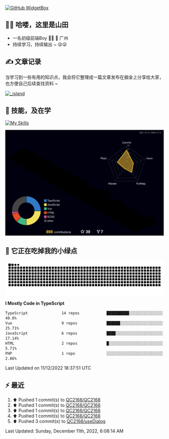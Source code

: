 [![GitHub WidgetBox](https://github-widgetbox.vercel.app/api/profile?username=qc2168&data=followers,repositories,stars,commits)](https://github.com/qc2168/github-widgetbox)

## 🙋‍♂️ 哈喽，这里是山田

- 一名初级前端Boy 👨‍💻 📍 广州
- 持续学习，持续输出 ~ 😜😜

## ✍️ 文章记录
当学习到一些有用的知识点，我会将它整理成一篇文章发布在掘金上分享给大家，也方便自己后续查找资料 ~

[![_island](https://lf3-cdn-tos.bytescm.com/obj/static/xitu_juejin_web/e08da34488b114bd4c665ba2fa520a31.svg)
](https://juejin.cn/user/2858385965322935/posts)

## 🚀 技能，及在学

[![My Skills](https://skillicons.dev/icons?i=vite,tailwind,vue,react,electron,webpack,nodejs,php,wasm,python)](https://github.com/qc2168)


![rainbow gif](https://raw.githubusercontent.com/QC2168/QC2168/main/profile-3d-contrib/profile-night-rainbow.svg)




## 🐍 它正在吃掉我的小绿点

![snake gif](https://raw.githubusercontent.com/QC2168/QC2168/77e198e28fb66a14643e4e58f5b713c0cc565cfd/github-contribution-grid-snake-dark.svg)

<!--START_SECTION:waka-->
**I Mostly Code in TypeScript** 

```text
TypeScript               14 repos            ██████████░░░░░░░░░░░░░░░   40.0% 
Vue                      9 repos             ██████░░░░░░░░░░░░░░░░░░░   25.71% 
JavaScript               6 repos             ████░░░░░░░░░░░░░░░░░░░░░   17.14% 
HTML                     2 repos             █░░░░░░░░░░░░░░░░░░░░░░░░   5.71% 
PHP                      1 repo              ░░░░░░░░░░░░░░░░░░░░░░░░░   2.86%

```



 Last Updated on 11/12/2022 18:37:51 UTC
<!--END_SECTION:waka-->


## ⚡ 最近
<!--RECENT_ACTIVITY:start-->
1. ⬆️ Pushed 1 commit(s) to [QC2168/QC2168](https://github.com/QC2168/QC2168)
2. ⬆️ Pushed 1 commit(s) to [QC2168/QC2168](https://github.com/QC2168/QC2168)
3. ⬆️ Pushed 1 commit(s) to [QC2168/QC2168](https://github.com/QC2168/QC2168)
4. ⬆️ Pushed 1 commit(s) to [QC2168/QC2168](https://github.com/QC2168/QC2168)
5. ⬆️ Pushed 3 commit(s) to [QC2168/useDialog](https://github.com/QC2168/useDialog)
<!--RECENT_ACTIVITY:end-->

<!--RECENT_ACTIVITY:last_update-->
Last Updated: Sunday, December 11th, 2022, 6:08:14 AM
<!--RECENT_ACTIVITY:last_update_end-->